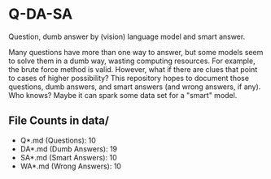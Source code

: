 # Q-DA-SA
Question, dumb answer by (vision) language model and smart answer.

Many questions have more than one way to answer, but some models seem to solve them in a dumb way, wasting computing resources. For example, the brute force method is valid. However, what if there are clues that point to cases of higher possibility? This repository hopes to document those questions, dumb answers, and smart answers (and wrong answers, if any). Who knows? Maybe it can spark some data set for a "smart" model.

<!-- FILE_COUNTS_START -->
## File Counts in data/
- Q*.md (Questions): 10
- DA*.md (Dumb Answers): 19
- SA*.md (Smart Answers): 10
- WA*.md (Wrong Answers): 10
<!-- FILE_COUNTS_END -->
